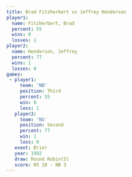 ```yaml
---
title: Brad Fitzherbert vs Jeffrey Henderson
player1:                  
  name: Fitzherbert, Brad 
  percent: 55             
  wins: 0                 
  losses: 1               
player2:                  
  name: Henderson, Jeffrey
  percent: 77             
  wins: 1                 
  losses: 0               
games:
 - player1:         
     team: 'NB'     
     position: Third
     percent: 55    
     win: 0         
     loss: 1        
   player2:          
     team: 'NS'      
     position: Second
     percent: 77     
     win: 1          
     loss: 0         
   event: Brier        
   year: 1992          
   draw: Round Robin(5)
   score: NS 10 - NB 3 
---
```

